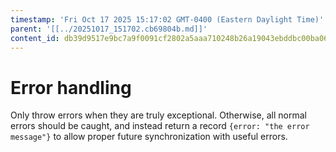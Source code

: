 ```yaml
---
timestamp: 'Fri Oct 17 2025 15:17:02 GMT-0400 (Eastern Daylight Time)'
parent: '[[../20251017_151702.cb69804b.md]]'
content_id: db39d9517e9bc7a9f0091cf2802a5aaa710248b26a19043ebddbc00ba067bc70
---
```


# Error handling

Only throw errors when they are truly exceptional. Otherwise, all normal errors should be caught, and instead return a record `{error: "the error message"}` to allow proper future synchronization with useful errors.
